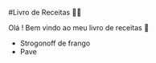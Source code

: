 #Livro de Receitas :man_cook:

Olá ! Bem vindo ao meu livro de receitas :wave:

- Strogonoff de frango
- Pave
